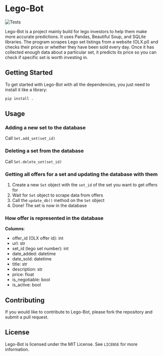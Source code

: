# Lego-Bot
![Tests](https://github.com/RabaDaba1/lego-bot/actions/workflows/tests.yml/badge.svg)

Lego-Bot is a project mainly build for lego investors to help them make more accurate predictions. It uses Pandas, Beautiful Soup, and SQLite libraries. The program scrapes Lego set listings from a website (OLX.pl) and checks their prices or whether they have been sold every day. Once it has collected enough data about a particular set, it predicts its price so you can check if specific set is worth investing in. 

## Getting Started

To get started with Lego-Bot with all the dependencies, you just need to install it like a library:
```python
pip install .
```

## Usage

### Adding a new set to the database
Call `Set.add_set(set_id)`

### Deleting a set from the database
Call `Set.delete_set(set_id)`

### Getting all offers for a set and updating the database with them
1. Create a new `Set` object with the `set_id` of the set you want to get offers for
2. Wait for `Set` object to scrape data from offers
3. Call the `update_db()` method on the `Set` object
4. Done! The set is now in the database

### How offer is represented in the database
**Columns**:
- offer_id (OLX offer id): int
- url: str
- set_id (lego set number): int
- date_added: datetime
- date_sold: datetime
- title: str
- description: str
- price: float
- is_negotiable: bool
- is_active: bool

## Contributing

If you would like to contribute to Lego-Bot, please fork the repository and submit a pull request.

## License

Lego-Bot is licensed under the MIT License. See `LICENSE` for more information.
